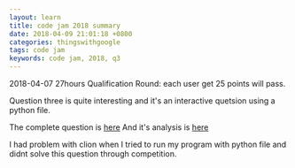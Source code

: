 ```yaml
---
layout: learn
title: code jam 2018 summary
date: 2018-04-09 21:01:18 +0800
categories: thingswithgoogle
tags: code jam
keywords: code jam, 2018, q3
---
```


2018-04-07 27hours Qualification Round: each user get 25 points will pass.

Question three is quite interesting and it's an interactive quetsion using a python file.

The complete question is [here](https://codejam.withgoogle.com/2018/challenges/00000000000000cb/dashboard/0000000000007a30)
And it's analysis is [here](https://codejam.withgoogle.com/2018/challenges/00000000000000cb/analysis/0000000000007a30)

I had problem with clion when I tried to run my program with python file and didnt solve this question through competition.
